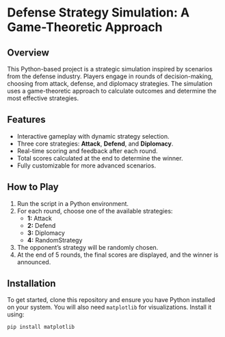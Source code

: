 # Defense Strategy Simulation: A Game-Theoretic Approach

## Overview
This Python-based project is a strategic simulation inspired by scenarios from the defense industry. Players engage in rounds of decision-making, choosing from attack, defense, and diplomacy strategies. The simulation uses a game-theoretic approach to calculate outcomes and determine the most effective strategies.

## Features
- Interactive gameplay with dynamic strategy selection.
- Three core strategies: **Attack**, **Defend**, and **Diplomacy**.
- Real-time scoring and feedback after each round.
- Total scores calculated at the end to determine the winner.
- Fully customizable for more advanced scenarios.

## How to Play
1. Run the script in a Python environment.
2. For each round, choose one of the available strategies:
   - **1:** Attack
   - **2:** Defend
   - **3:** Diplomacy
   - **4:** RandomStrategy
3. The opponent’s strategy will be randomly chosen.
4. At the end of 5 rounds, the final scores are displayed, and the winner is announced.

## Installation
To get started, clone this repository and ensure you have Python installed on your system. You will also need `matplotlib` for visualizations. Install it using:

```bash
pip install matplotlib
